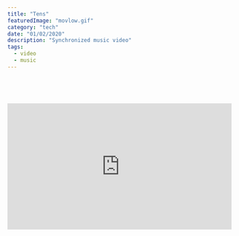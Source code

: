 ```yaml
---
title: "Tens"
featuredImage: "movlow.gif"
category: "tech"
date: "01/02/2020"
description: "Synchronized music video"
tags:
  - video
  - music
---
```


<style>
.iframes{
  max-width: 900px;
}
iframe {
  height: 500px;
  margin:60px auto 0px auto;
}
</style>

<div style="position: relative; width: 100%; height: 0; padding-bottom: 56.25%;">

<iframe style="position: absolute; top: 0; left: 0; width: 100%; height: 100%;" src="https://www.youtube.com/embed/whjlLivmA0E" frameborder="0" allowfullscreen></iframe>
</div>
